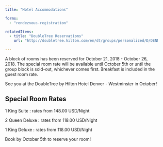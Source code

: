```yaml
---
title: "Hotel Accommodations"

forms:
  - "rendezvous-registration"

relatedItems:
  - title: "DoubleTree Reservations"
    url: "http://doubletree.hilton.com/en/dt/groups/personalized/D/DENNSDT-CAE-20181021/index.jhtml"

---
```

A block of rooms has been reserved for October 21, 2018 - October 26, 2018. The special room rate will be available until October 5th or until the group block is sold-out, whichever comes first. Breakfast is included in the guest room rate.

See you at the DoubleTree by Hilton Hotel Denver - Westminster in October!

## Special Room Rates

1 King Suite
: rates from 148.00 USD/Night

2 Queen Deluxe
: rates from 118.00 USD/Night

1 King Deluxe
: rates from 118.00 USD/Night

Book by October 5th to reserve your room!
